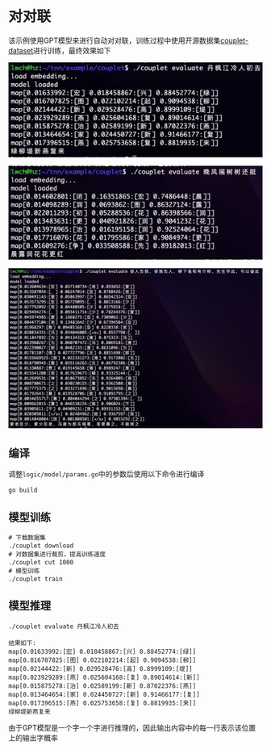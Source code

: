 # 对对联

该示例使用GPT模型来进行自动对对联，训练过程中使用开源数据集[couplet-dataset](https://github.com/wb14123/couplet-dataset)进行训练，最终效果如下

![evaluate1](img/evaluate1.png)

![evaluate2](img/evaluate2.png)

![evaluate3](img/evaluate3.png)

## 编译

调整`logic/model/params.go`中的参数后使用以下命令进行编译

```shell
go build
```

## 模型训练

```shell
# 下载数据集
./couplet download
# 对数据集进行裁剪，提高训练速度
./couplet cut 1000
# 模型训练
./couplet train
```

## 模型推理

```shell
./couplet evaluate 丹枫江冷人初去

结果如下:
map[0.01633992:[宏] 0.018458867:[兴] 0.88452774:[绿]]
map[0.016707825:[图] 0.022102214:[起] 0.9094538:[柳]]
map[0.02144422:[新] 0.029528476:[高] 0.8999109:[堤]]
map[0.023929289:[燕] 0.025604168:[复] 0.89014614:[新]]
map[0.015875278:[治] 0.02589199:[新] 0.87022376:[燕]]
map[0.013464654:[家] 0.024450727:[新] 0.91466177:[复]]
map[0.017396515:[燕] 0.025753658:[复] 0.8819935:[来]]
绿柳堤新燕复来
```

由于GPT模型是一个字一个字进行推理的，因此输出内容中的每一行表示该位置上的输出字概率